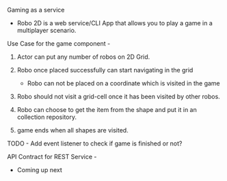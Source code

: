Gaming as a service

- Robo 2D is a web service/CLI App that allows you to play a game in a multiplayer scenario.

Use Case for the game component - 

1. Actor can put any number of robos on 2D Grid.
2. Robo once placed successfully can start navigating in the grid
    * Robo can not be placed on a coordinate which is visited in the game

3. Robo should not visit a grid-cell once it has been visited by other robos.
4. Robo can choose to get the item from the shape and put it in an collection repository.
5. game ends when all shapes are visited.

TODO - 
Add event listener to check if game is finished or not?

API Contract for REST Service - 

- Coming up next

